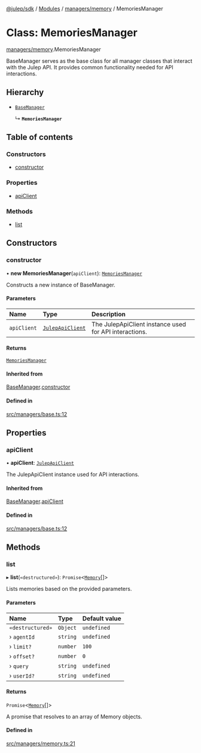 [@julep/sdk](../README.md) / [Modules](../modules.md) / [managers/memory](../modules/managers_memory.md) / MemoriesManager

# Class: MemoriesManager

[managers/memory](../modules/managers_memory.md).MemoriesManager

BaseManager serves as the base class for all manager classes that interact with the Julep API.
It provides common functionality needed for API interactions.

## Hierarchy

- [`BaseManager`](managers_base.BaseManager.md)

  ↳ **`MemoriesManager`**

## Table of contents

### Constructors

- [constructor](managers_memory.MemoriesManager.md#constructor)

### Properties

- [apiClient](managers_memory.MemoriesManager.md#apiclient)

### Methods

- [list](managers_memory.MemoriesManager.md#list)

## Constructors

### constructor

• **new MemoriesManager**(`apiClient`): [`MemoriesManager`](managers_memory.MemoriesManager.md)

Constructs a new instance of BaseManager.

#### Parameters

| Name | Type | Description |
| :------ | :------ | :------ |
| `apiClient` | [`JulepApiClient`](api_JulepApiClient.JulepApiClient.md) | The JulepApiClient instance used for API interactions. |

#### Returns

[`MemoriesManager`](managers_memory.MemoriesManager.md)

#### Inherited from

[BaseManager](managers_base.BaseManager.md).[constructor](managers_base.BaseManager.md#constructor)

#### Defined in

[src/managers/base.ts:12](https://github.com/julep-ai/julep/blob/5fd292d2b36b7388e396daec0948fa7ee9ff5bcd/sdks/ts/src/managers/base.ts#L12)

## Properties

### apiClient

• **apiClient**: [`JulepApiClient`](api_JulepApiClient.JulepApiClient.md)

The JulepApiClient instance used for API interactions.

#### Inherited from

[BaseManager](managers_base.BaseManager.md).[apiClient](managers_base.BaseManager.md#apiclient)

#### Defined in

[src/managers/base.ts:12](https://github.com/julep-ai/julep/blob/5fd292d2b36b7388e396daec0948fa7ee9ff5bcd/sdks/ts/src/managers/base.ts#L12)

## Methods

### list

▸ **list**(`«destructured»`): `Promise`\<[`Memory`](../modules/api.md#memory)[]\>

Lists memories based on the provided parameters.

#### Parameters

| Name | Type | Default value |
| :------ | :------ | :------ |
| `«destructured»` | `Object` | `undefined` |
| › `agentId` | `string` | `undefined` |
| › `limit?` | `number` | `100` |
| › `offset?` | `number` | `0` |
| › `query` | `string` | `undefined` |
| › `userId?` | `string` | `undefined` |

#### Returns

`Promise`\<[`Memory`](../modules/api.md#memory)[]\>

A promise that resolves to an array of Memory objects.

#### Defined in

[src/managers/memory.ts:21](https://github.com/julep-ai/julep/blob/5fd292d2b36b7388e396daec0948fa7ee9ff5bcd/sdks/ts/src/managers/memory.ts#L21)
